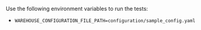 Use the following environment variables to run the tests:
- `WAREHOUSE_CONFIGURATION_FILE_PATH=configuration/sample_config.yaml`